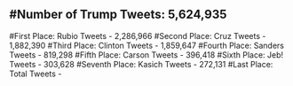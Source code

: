#Number of Trump Tweets: 5,624,935
---
#First Place: Rubio Tweets - 2,286,966
#Second Place: Cruz Tweets - 1,882,390
#Third Place: Clinton Tweets - 1,859,647
#Fourth Place: Sanders Tweets - 819,298
#Fifth Place: Carson Tweets - 396,418
#Sixth Place: Jeb! Tweets - 303,628
#Seventh Place: Kasich Tweets - 272,131
#Last Place: Total Tweets -  
